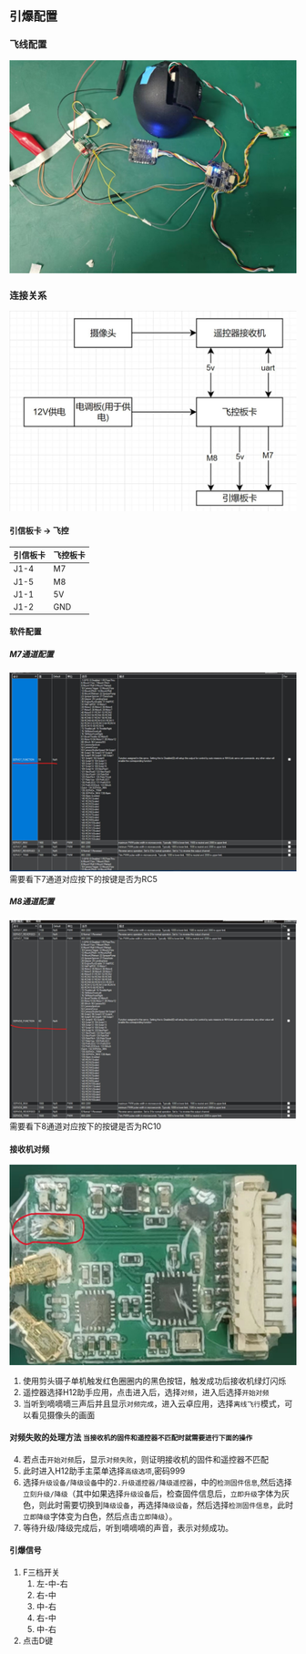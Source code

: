 ## 引爆配置
### 飞线配置
![连接关系精简](连接关系精简.jpg)
### 连接关系
![连接关系框图](连接关系框图.jpg)
#### 引信板卡 -> 飞控
| 引信板卡   | 飞控板卡  |
|:--------  |:------- |
|  J1-4     | M7      |
|  J1-5     | M8      |
|  J1-1     | 5V      |
|  J1-2     | GND     |
#### 软件配置
##### M7通道配置
![7通道配置](7通道配置.jpg)
需要看下7通道对应按下的按键是否为RC5
##### M8通道配置
![8通道配置](8通道配置.jpg)
需要看下8通道对应按下的按键是否为RC10
#### 接收机对频
![接收机精简](接收机精简.jpg)
1. 使用剪头镊子单机触发红色圈圈内的黑色按钮，触发成功后接收机绿灯闪烁
2. 遥控器选择H12助手应用，点击进入后，选择`对频`，进入后选择`开始对频`
3. 当听到嘀嘀嘀三声后并且显示`对频完成`，进入云卓应用，选择`离线飞行`模式，可以看见摄像头的画面
#### 对频失败的处理方法 `当接收机的固件和遥控器不匹配时就需要进行下面的操作`
4. 若点击`开始对频`后，显示`对频失败`，则证明接收机的固件和遥控器不匹配
5. 此时进入H12助手主菜单选择`高级选项`,密码999
6. 选择`升级设备/降级设备`中的`2.升级遥控器/降级遥控器`，中的`检测固件信息`,然后选择`立刻升级/降级`（其中如果选择`升级设备`后，检查固件信息后，`立即升级`字体为灰色，则此时需要切换到`降级设备`，再选择`降级设备`，然后选择`检测固件信息`，此时`立即降级`字体变为白色，然后点击`立即降级`）。
7. 等待升级/降级完成后，听到嘀嘀嘀的声音，表示对频成功。

#### 引爆信号
1. F三档开关
    1. 左-中-右
    2. 右-中
    3. 中-右
    4. 右-中
    5. 中-右
2. 点击D键

